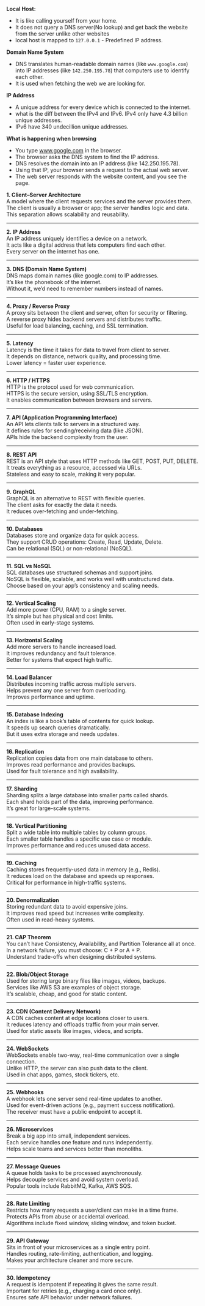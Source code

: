 **Local Host:**
- It is like calling yourself from your home.
- It does not query a DNS server(No lookup) and get back the website from the server unlike other websites
- local host  is mapped to `127.0.0.1` - Predefined IP address.

**Domain Name System**
- DNS translates human-readable domain names (like `www.google.com`) into IP addresses (like `142.250.195.78`) that computers use to identify each other.
- It is used when fetching the web we are looking for.

**IP Address** 
- A unique address for every device which is connected to the internet.
- what is the diff between the IPv4 and IPv6. IPv4 only have 4.3 billion unique addresses.
- IPv6 have 340 undecillion unique addresses.

**What is happening when browsing**
- You type www.google.com in the browser.
- The browser asks the DNS system to find the IP address.
- DNS resolves the domain into an IP address (like 142.250.195.78).
- Using that IP, your browser sends a request to the actual web server.
- The web server responds with the website content, and you see the page.


**1. Client–Server Architecture**  
A model where the client requests services and the server provides them.  
The client is usually a browser or app; the server handles logic and data.  
This separation allows scalability and reusability.

---

**2. IP Address**  
An IP address uniquely identifies a device on a network.  
It acts like a digital address that lets computers find each other.  
Every server on the internet has one.

---

**3. DNS (Domain Name System)**  
DNS maps domain names (like google.com) to IP addresses.  
It’s like the phonebook of the internet.  
Without it, we’d need to remember numbers instead of names.

---

**4. Proxy / Reverse Proxy**  
A proxy sits between the client and server, often for security or filtering.  
A reverse proxy hides backend servers and distributes traffic.  
Useful for load balancing, caching, and SSL termination.

---

**5. Latency**  
Latency is the time it takes for data to travel from client to server.  
It depends on distance, network quality, and processing time.  
Lower latency = faster user experience.

---

**6. HTTP / HTTPS**  
HTTP is the protocol used for web communication.  
HTTPS is the secure version, using SSL/TLS encryption.  
It enables communication between browsers and servers.

---

**7. API (Application Programming Interface)**  
An API lets clients talk to servers in a structured way.  
It defines rules for sending/receiving data (like JSON).  
APIs hide the backend complexity from the user.

---

**8. REST API**  
REST is an API style that uses HTTP methods like GET, POST, PUT, DELETE.  
It treats everything as a resource, accessed via URLs.  
Stateless and easy to scale, making it very popular.

---

**9. GraphQL**  
GraphQL is an alternative to REST with flexible queries.  
The client asks for exactly the data it needs.  
It reduces over-fetching and under-fetching.

---

**10. Databases**  
Databases store and organize data for quick access.  
They support CRUD operations: Create, Read, Update, Delete.  
Can be relational (SQL) or non-relational (NoSQL).

---

**11. SQL vs NoSQL**  
SQL databases use structured schemas and support joins.  
NoSQL is flexible, scalable, and works well with unstructured data.  
Choose based on your app’s consistency and scaling needs.

---

**12. Vertical Scaling**  
Add more power (CPU, RAM) to a single server.  
It’s simple but has physical and cost limits.  
Often used in early-stage systems.

---

**13. Horizontal Scaling**  
Add more servers to handle increased load.  
It improves redundancy and fault tolerance.  
Better for systems that expect high traffic.

---

**14. Load Balancer**  
Distributes incoming traffic across multiple servers.  
Helps prevent any one server from overloading.  
Improves performance and uptime.

---

**15. Database Indexing**  
An index is like a book’s table of contents for quick lookup.  
It speeds up search queries dramatically.  
But it uses extra storage and needs updates.

---

**16. Replication**  
Replication copies data from one main database to others.  
Improves read performance and provides backups.  
Used for fault tolerance and high availability.

---

**17. Sharding**  
Sharding splits a large database into smaller parts called shards.  
Each shard holds part of the data, improving performance.  
It’s great for large-scale systems.

---

**18. Vertical Partitioning**  
Split a wide table into multiple tables by column groups.  
Each smaller table handles a specific use case or module.  
Improves performance and reduces unused data access.

---

**19. Caching**  
Caching stores frequently-used data in memory (e.g., Redis).  
It reduces load on the database and speeds up responses.  
Critical for performance in high-traffic systems.

---

**20. Denormalization**  
Storing redundant data to avoid expensive joins.  
It improves read speed but increases write complexity.  
Often used in read-heavy systems.

---

**21. CAP Theorem**  
You can’t have Consistency, Availability, and Partition Tolerance all at once.  
In a network failure, you must choose: C + P or A + P.  
Understand trade-offs when designing distributed systems.

---

**22. Blob/Object Storage**  
Used for storing large binary files like images, videos, backups.  
Services like AWS S3 are examples of object storage.  
It’s scalable, cheap, and good for static content.

--- 

**23. CDN (Content Delivery Network)**  
A CDN caches content at edge locations closer to users.  
It reduces latency and offloads traffic from your main server.  
Used for static assets like images, videos, and scripts.

---

**24. WebSockets**  
WebSockets enable two-way, real-time communication over a single connection.  
Unlike HTTP, the server can also push data to the client.  
Used in chat apps, games, stock tickers, etc.

---

**25. Webhooks**  
A webhook lets one server send real-time updates to another.  
Used for event-driven actions (e.g., payment success notification).  
The receiver must have a public endpoint to accept it.

---

**26. Microservices**  
Break a big app into small, independent services.  
Each service handles one feature and runs independently.  
Helps scale teams and services better than monoliths.

---

**27. Message Queues**  
A queue holds tasks to be processed asynchronously.  
Helps decouple services and avoid system overload.  
Popular tools include RabbitMQ, Kafka, AWS SQS.

---

**28. Rate Limiting**  
Restricts how many requests a user/client can make in a time frame.  
Protects APIs from abuse or accidental overload.  
Algorithms include fixed window, sliding window, and token bucket.

---

**29. API Gateway**  
Sits in front of your microservices as a single entry point.  
Handles routing, rate-limiting, authentication, and logging.  
Makes your architecture cleaner and more secure.

---

**30. Idempotency**  
A request is idempotent if repeating it gives the same result.  
Important for retries (e.g., charging a card once only).  
Ensures safe API behavior under network failures.